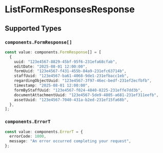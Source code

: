 # ListFormResponsesResponse


## Supported Types

### `components.FormResponse[]`

```typescript
const value: components.FormResponse[] = [
  {
    uuid: "123e4567-8829-45bf-95f6-231efa68cfab",
    editDate: "2025-08-01 12:00:00",
    formUuid: "123e4567-f431-455b-84a9-231efc63714b",
    staffUuid: "123e4567-ba61-4068-9de1-231efbacc1eb",
    regardingObjectUuid: "123e4567-3f97-46ec-bedf-231ef2ecfbfb",
    timestamp: "2025-08-01 12:00:00",
    formByStaffUuid: "123e4567-f024-4840-8225-231effe7dd3b",
    documentAttachmentUuid: "123e4567-5de9-4805-a681-231ef311eefb",
    assetUuid: "123e4567-7040-431a-b2ed-231ef15fa68b",
  },
];
```

### `components.ErrorT`

```typescript
const value: components.ErrorT = {
  errorCode: 1000,
  message: "An error occurred completing your request",
};
```

